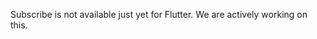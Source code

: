 <amplify-callout>

Subscribe is not available just yet for Flutter. We are actively working on this. 

</amplify-callout>